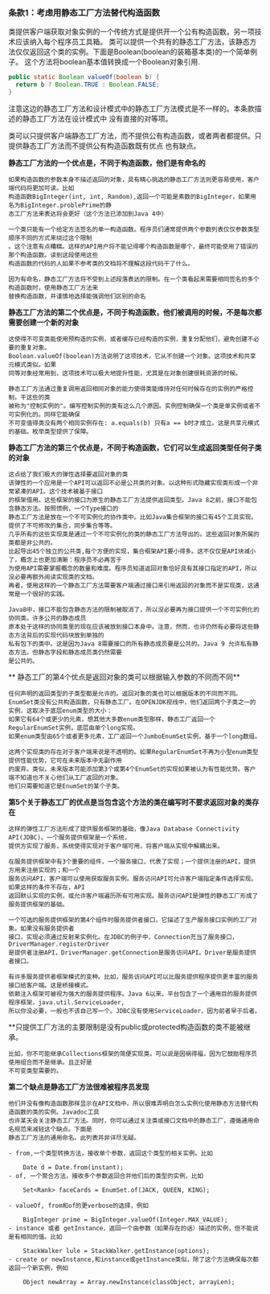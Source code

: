 ### 条款1：考虑用静态工厂方法替代构造函数
类提供客户端获取对象实例的一个传统方式是提供开一个公有构造函数。另一项技术应该纳入每个程序员工具箱。
类可以提供一个共有的静态工厂方法，该静态方法仅仅返回这个类的实例。下面是Boolean(boolean的装箱基本类)的一个简单例子。
这个方法将boolean基本值转换成一个Boolean对象引用.
```java
public static Boolean valueOf(boolean b) {
  return b ? Boolean.TRUE : Boolean.FALSE;
}
```
注意这边的静态工厂方法和设计模式中的静态工厂方法模式是不一样的。本条款描述的静态工厂方法在设计模式中
没有直接的对等项。

  类可以只提供客户端静态工厂方法，而不提供公有构造函数，或者两者都提供。只提供静态工厂方法而不提供公有构造函数既有优点
也有缺点。

  **静态工厂方法的一个优点是，不同于构造函数，他们是有命名的**

    如果构造函数的参数本身不描述返回的对象，具有精心挑选的静态工厂方法则更容易使用，客户端代码将更加可读。比如
    构造函数BigInteger(int, int, Random),返回一个可能是素数的BigInteger，如果用名为BigInteger.problePrime的静
    态工厂方法来表达将会更好（这个方法已添加到Java 4中）
    
    一个类只能有一个给定方法签名的单一构造函数。程序员们通常提供两个参数列表仅仅参数类型顺序不同的方式来绕过这个限制
    。这个注意有点糟糕。这样的API用户将不能记得哪个构造函数是哪个，最终可能使用了错误的那个构造函数。读到这段使用这些
    构造函数的代码的人如果不参考类的文档将不理解这段代码干了什么。
   
    因为有命名，静态工厂方法将不受到上述段落表达的限制。在一个类看起来需要相同签名的多个构造函数时，使用静态工厂方法来
    替换构造函数，并谨慎地选择能强调他们区别的命名
    
  **静态工厂方法的第二个优点是，不同于构造函数，他们被调用的时候，不是每次都需要创建一个新的对象**
  
    这使得不可变类能使用预构造的实例，或者缓存已经构造的实例，重复分配他们，避免创建不必要的重复对象。
    Boolean.valueOf(boolean)方法说明了这项技术，它从不创建一个对象。这项技术和共享元模式类似。如果
    同等对象经常用到，这项技术可以极大地提升性能，尤其是在对象创建很耗资源的时候。
    
    静态工厂方法通过重复调用返回相同对象的能力使得类能维持对任何时候存在的实例的严格控制。干这些的类
    被称为"控制实例的"。编写控制实例的类有这么几个原因。实例控制确保一个类是单实例或者不可实例化的。同样它能确保
    不可变值得类没有两个相同实例存在: a.equals(b) 只有a == b时才成立。这是共享元模式的基础。枚举类型提供了保障。
    
    
   **静态工厂方法的第三个优点是，不同于构造函数，它们可以生成返回类型任何子类的对象**
   
    这点给了我们极大的弹性选择要返回对象的类
    该弹性的一个应用是一个API可以返回不必是公共类的对象。以这种形式隐藏实现类形成一个非常紧凑的API。这个技术被基于接口
    的框架借用。这些框架的接口为原生的静态工厂方法提供返回类型。Java 8之前，接口不能包含静态方法。按照惯例，一个Type接口的
    静态工厂方法是放在一个不可实例化的协作类中。比如Java集合框架的接口有45个工具实现。提供了不可修改的集合，同步集合等等。
    几乎所有的这些实现类是通过一个不可实例化的类的静态工厂方法导出的。这些返回对象所属的类都是非公共的。
    比起导出45个独立的公共类,每个方便的实现，集合框架API要小得多。这不仅仅是API块减小了，概念上也更加清晰：程序员不必再苦于
    为使用API需要掌握概念的数量和难度。程序员知道返回对象恰好具有其接口指定的API，所以没必要再额外阅读实现类的文档。
    再者，使用这样的一个静态工厂方法需要客户端通过接口来引用返回的对象而不是实现类，这通常是一个很好的实践。
    
    Java8中，接口不能包含静态方法的限制被取消了，所以没必要再为接口提供一个不可实例化的协同类。许多公共的静态成员
    原本处于这样的协同类里的现在应该被放到接口本身中。注意，然而，也许仍然有必要将这些静态方法背后的实现代码块放到单独的
    私有包下的类中。这是因为Java 8需要接口的所有静态成员要是公共的。Java 9 允许私有静态方法。但静态字段和静态成员类仍然需要
    是公共的。
    
  ** 静态工厂的第4个优点是返回对象的类可以根据输入参数的不同而不同**
  
    任何声明的返回类型的子类型都是允许的。返回对象的类也可以根据版本的不同而不同。
    EnumSet类没有公共构造函数，只有静态工厂。在OPENJDK视线中，他们返回两个子类之一的实例，这取决于底层enum类型的大小：
    如果它有64个或更少的元素，想其他大多数enum类型那样，静态工厂返回一个RegularEnumSet实例，底层由单个long实现。
    如果enum类型由65个或者更多元素，工厂返回一个JumboEnumSet实例，基于一个long数组。
    
    这两个实现类的存在对于客户端来说是不透明的。如果RegularEnumSet不再为小型enum类型提供性能优势，它可在未来版本中无副作用
    的废弃。类似，未来版本可能添加第3个或第4个EnumSet的实现如果被认为有性能优势。客户端不知道也不关心他们从工厂返回的对象。
    他们只需要知道它是EnumSet的某个子类。
    
  **第5个关于静态工厂的优点是当包含这个方法的类在编写时不要求返回对象的类存在**
  
    这样的弹性工厂方法形成了提供服务框架的基础，像Java Database Connectivity API(JDBC)。一个服务提供框架是一个系统，
    提供方实现了服务，系统使得实现对于客户端可用，将客户端从实现中解耦出来。
    
    在服务提供框架中有3个重要的组件，一个服务接口，代表了实现；一个提供注册的API，提供方用来注册实现的；和一个
    服务访问API，客户端可以使用获取服务实例。服务访问API可允许客户端指定条件选择实现。如果这样的条件不存在，API
    返回默认实现的实例，或允许客户端遍历所有可用实现。服务访问API是弹性的静态工厂形成了服务提供框架的基础。
    
    一个可选的服务提供框架的第4个组件时服务提供者接口，它描述了生产服务接口实例的工厂对象。如果没有服务提供者
    接口，实现必须通过反射来实例化。在JDBC的例子中，Connection充当了服务接口，DriverManager.registerDriver
    是提供者注册API，DriverManager.getConnection是服务访问API。Driver是服务提供者接口。
    
    有许多服务提供者框架模式的变种。比如，服务访问API可以比服务提供程序提供更丰富的服务接口给客户端。这是桥接模式。
    依赖注入框架可被视为强大的服务提供程序。Java 6以来，平台包含了一个通用目的服务提供程序框架，java.util.ServiceLoader,
    所以你没必要，一般也不该自己写一个。JDBC没有使用ServiceLoader，因为前者早于后者。
     
  **只提供工厂方法的主要限制是没有public或protected构造函数的类不能被继承。
 
    比如，你不可能继承Collections框架的简便实现类。可以说是因祸得福，因为它鼓励程序员使用组合而不是继承。且正好是
    不可变类型需要的。
    
  **第二个缺点是静态工厂方法很难被程序员发现**
  
    他们并没有像构造函数那样显示在API文档中。所以很难弄明白怎么实例化使用静态方法替代构造函数的类的实例。Javadoc工具
    也许某天会关注静态工厂方法。同时，你可以通过关注类或接口文档中的静态工厂，遵循通用命名规范来减轻这个缺点。下面是
    静态工厂方法的通用命名。此列表并非详尽无疑。
    
    - from,一个类型转换方法，接收单个参数，返回这个类型的相关实例。比如
    
        Date d = Date.from(instant);
    - of, 一个聚合方法，接收多个参数返回合并他们后的类型的实例，比如
        
        Set<Rank> faceCards = EnumSet.of(JACK, QUEEN, KING);
        
    - valueOf, from和of的更verbose的选择，例如
        
        BigInteger prime = BigInteger.valueOf(Integer.MAX_VALUE);
    - instance 或者 getInstance，返回一个由参数（如果存在的话）描述的实例，但不能说是有相同的值。比如
        
        StackWalker lule = StackWalker.getInstance(options);
    - create or newInstance,和instance或getInstance类似，除了这个方法确保每次都返回一个新实例，例如
        
        Object newArray = Array.newInstance(classObject, arrayLen);
   
    
    
   
   
   
   
   
   
   
   
   
   
   
    
    
